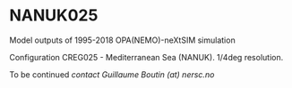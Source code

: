 # NANUK025

Model outputs of 1995-2018 OPA(NEMO)-neXtSIM simulation

Configuration CREG025 - Mediterranean Sea (NANUK). 1/4deg resolution.


To be continued
*contact Guillaume Boutin (at) nersc.no*

